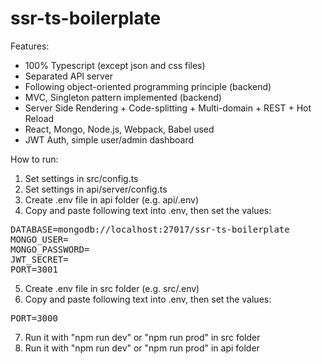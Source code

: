 # ssr-ts-boilerplate

Features:
- 100% Typescript (except json and css files)
- Separated API server
- Following object-oriented programming principle (backend)
- MVC, Singleton pattern implemented (backend)
- Server Side Rendering + Code-splitting + Multi-domain + REST + Hot Reload
- React, Mongo, Node.js, Webpack, Babel used
- JWT Auth, simple user/admin dashboard

How to run:
1. Set settings in src/config.ts
2. Set settings in api/server/config.ts
3. Create .env file in api folder (e.g. api/.env)
4. Copy and paste following text into .env, then set the values:
<pre>
DATABASE=mongodb://localhost:27017/ssr-ts-boilerplate
MONGO_USER=
MONGO_PASSWORD=
JWT_SECRET=
PORT=3001
</pre>
5. Create .env file in src folder (e.g. src/.env)
6. Copy and paste following text into .env, then set the values:
<pre>
PORT=3000
</pre>
7. Run it with "npm run dev" or "npm run prod" in src folder
8. Run it with "npm run dev" or "npm run prod" in api folder
